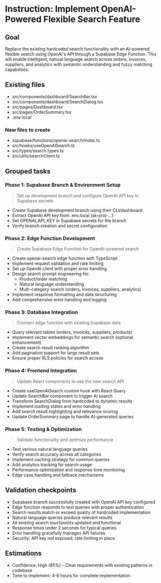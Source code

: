 # Instruction: Implement OpenAI-Powered Flexible Search Feature

## Goal

Replace the existing hardcoded search functionality with an AI-powered flexible search using OpenAI's API through a Supabase Edge Function. This will enable intelligent, natural language search across orders, invoices, suppliers, and analytics with semantic understanding and fuzzy matching capabilities.

## Existing files

- src/components/dashboard/SearchBar.tsx
- src/components/dashboard/SearchDialog.tsx
- src/pages/Dashboard.tsx
- src/pages/OrderSummary.tsx
- .env.local

### New files to create

- supabase/functions/openai-search/index.ts
- src/hooks/useOpenAISearch.ts
- src/types/search.types.ts
- src/utils/searchClient.ts

## Grouped tasks

### Phase 1: Supabase Branch & Environment Setup

> Set up development branch and configure OpenAI API key in Supabase secrets

- Create Supabase development branch using their CLI/dashboard
- Extract OpenAI API key from .env.local (sk-proj-...)
- Set OPENAI_API_KEY in Supabase secrets for the branch
- Verify branch creation and secret configuration

### Phase 2: Edge Function Development

> Create Supabase Edge Function for OpenAI-powered search

- Create openai-search edge function with TypeScript
- Implement request validation and rate limiting
- Set up OpenAI client with proper error handling
- Design search prompt engineering for:
  - Product/order matching
  - Natural language understanding
  - Multi-category search (orders, invoices, suppliers, analytics)
- Implement response formatting and data structuring
- Add comprehensive error handling and logging

### Phase 3: Database Integration

> Connect edge function with existing Supabase data

- Query relevant tables (orders, invoices, suppliers, products)
- Implement vector embeddings for semantic search (optional enhancement)
- Create search result ranking algorithm
- Add pagination support for large result sets
- Ensure proper RLS policies for search access

### Phase 4: Frontend Integration

> Update React components to use the new search API

- Create useOpenAISearch custom hook with React Query
- Update SearchBar component to trigger AI search
- Transform SearchDialog from hardcoded to dynamic results
- Implement loading states and error handling
- Add search result highlighting and relevance scoring
- Update OrderSummary page to handle AI-generated queries

### Phase 5: Testing & Optimization

> Validate functionality and optimize performance

- Test various natural language queries
- Verify search accuracy across all categories
- Implement caching strategy for common queries
- Add analytics tracking for search usage
- Performance optimization and response time monitoring
- Edge case handling and fallback mechanisms

## Validation checkpoints

- Supabase branch successfully created with OpenAI API key configured
- Edge function responds to test queries with proper authentication
- Search results match or exceed quality of hardcoded implementation
- Natural language queries produce relevant results
- All existing search touchpoints updated and functional
- Response times under 2 seconds for typical queries
- Error handling gracefully manages API failures
- Security: API key not exposed, rate limiting in place

## Estimations

- Confidence: High (85%) - Clear requirements with existing patterns in codebase
- Time to implement: 4-6 hours for complete implementation